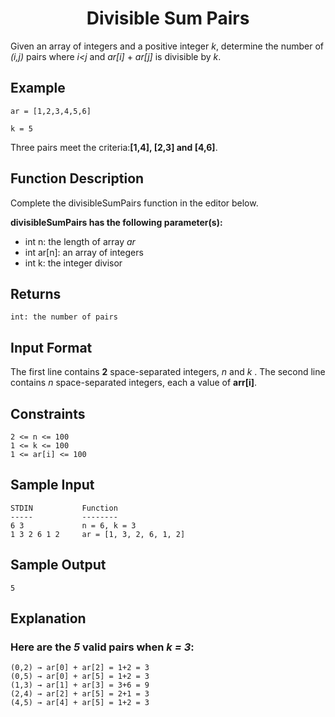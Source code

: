 <h1 align="center">Divisible Sum Pairs</h1>

Given an array of integers and a positive integer *k*, determine the number of *(i,j)* pairs where *i<j* and *ar[i]* + *ar[j]*  is divisible by *k*.

## Example

    ar = [1,2,3,4,5,6]

    k = 5


Three pairs meet the criteria:**[1,4], [2,3]  and [4,6]**.

## Function Description

Complete the divisibleSumPairs function in the editor below.

**divisibleSumPairs has the following parameter(s):**

- int n: the length of array *ar*
- int ar[n]: an array of integers
- int k: the integer divisor


## Returns

    int: the number of pairs


## Input Format

The first line contains **2** space-separated integers, *n* and *k* .
The second line contains *n* space-separated integers, each a value of **arr[i]**.


## Constraints

    2 <= n <= 100
    1 <= k <= 100
    1 <= ar[i] <= 100


## Sample Input

    STDIN           Function
    -----           --------
    6 3             n = 6, k = 3
    1 3 2 6 1 2     ar = [1, 3, 2, 6, 1, 2]


## Sample Output

    5


## Explanation

### Here are the *5* valid pairs when *k = 3*:

    (0,2) → ar[0] + ar[2] = 1+2 = 3
    (0,5) → ar[0] + ar[5] = 1+2 = 3
    (1,3) → ar[1] + ar[3] = 3+6 = 9
    (2,4) → ar[2] + ar[5] = 2+1 = 3
    (4,5) → ar[4] + ar[5] = 1+2 = 3

